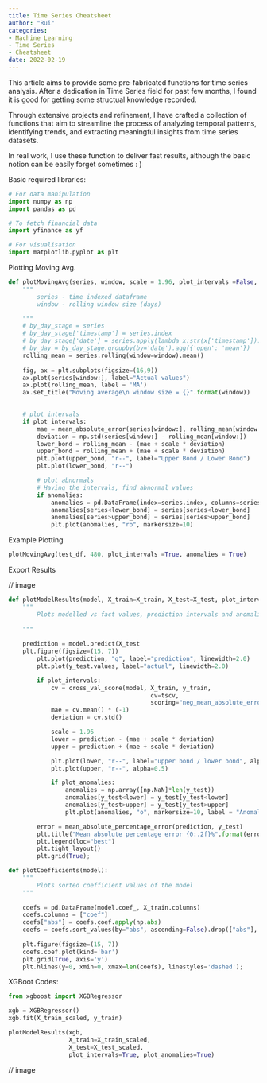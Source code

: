 ```yaml
---
title: Time Series Cheatsheet
author: "Rui"
categories:
- Machine Learning
- Time Series
- Cheatsheet
date: 2022-02-19
---
```




This article aims to provide some pre-fabricated functions for time series analysis. After a dedication in Time Series field for past few months,  I found it is good for getting some structual knowledge recorded.



Through extensive projects and refinement, I have crafted a collection of functions that aim to streamline the process of analyzing temporal patterns, identifying trends, and extracting meaningful insights from time series datasets. 



In real work, I use these function to deliver fast results, although the basic notion can be easily forget sometimes : )



Basic required libraries:

```python
# For data manipulation
import numpy as np
import pandas as pd

# To fetch financial data
import yfinance as yf

# For visualisation
import matplotlib.pyplot as plt
```



Plotting Moving Avg.

```python
def plotMovingAvg(series, window, scale = 1.96, plot_intervals =False, anomalies = False):
    """
        series - time indexed dataframe 
        window - rolling window size (days)

    """
    # by_day_stage = series
    # by_day_stage['timestamp'] = series.index
    # by_day_stage['date'] = series.apply(lambda x:str(x['timestamp']).split()[0], axis=1)
    # by_day = by_day_stage.groupby(by='date').agg({'open': 'mean'})
    rolling_mean = series.rolling(window=window).mean()
    
    fig, ax = plt.subplots(figsize=(16,9))
    ax.plot(series[window:], label="Actual values")
    ax.plot(rolling_mean, label = 'MA')
    ax.set_title("Moving average\n window size = {}".format(window))
    

    # plot intervals
    if plot_intervals:
        mae = mean_absolute_error(series[window:], rolling_mean[window:])
        deviation = np.std(series[window:] - rolling_mean[window:])
        lower_bond = rolling_mean - (mae + scale * deviation)
        upper_bond = rolling_mean + (mae + scale * deviation)
        plt.plot(upper_bond, "r--", label="Upper Bond / Lower Bond")
        plt.plot(lower_bond, "r--")

        # plot abnormals
        # Having the intervals, find abnormal values
        if anomalies:
            anomalies = pd.DataFrame(index=series.index, columns=series.columns)
            anomalies[series<lower_bond] = series[series<lower_bond]
            anomalies[series>upper_bond] = series[series>upper_bond]
            plt.plot(anomalies, "ro", markersize=10)
```



Example Plotting

```python
plotMovingAvg(test_df, 480, plot_intervals =True, anomalies = True)
```



Export Results

// image





```python
def plotModelResults(model, X_train=X_train, X_test=X_test, plot_intervals=False, plot_anomalies=False):
    """
        Plots modelled vs fact values, prediction intervals and anomalies
    
    """
    
    prediction = model.predict(X_test
    plt.figure(figsize=(15, 7))
        plt.plot(prediction, "g", label="prediction", linewidth=2.0)
        plt.plot(y_test.values, label="actual", linewidth=2.0)

        if plot_intervals:
            cv = cross_val_score(model, X_train, y_train, 
                                        cv=tscv, 
                                        scoring="neg_mean_absolute_error")
            mae = cv.mean() * (-1)
            deviation = cv.std()

            scale = 1.96
            lower = prediction - (mae + scale * deviation)
            upper = prediction + (mae + scale * deviation)

            plt.plot(lower, "r--", label="upper bond / lower bond", alpha=0.5)
            plt.plot(upper, "r--", alpha=0.5)

            if plot_anomalies:
                anomalies = np.array([np.NaN]*len(y_test))
                anomalies[y_test<lower] = y_test[y_test<lower]
                anomalies[y_test>upper] = y_test[y_test>upper]
                plt.plot(anomalies, "o", markersize=10, label = "Anomalies")

        error = mean_absolute_percentage_error(prediction, y_test)
        plt.title("Mean absolute percentage error {0:.2f}%".format(error))
        plt.legend(loc="best")
        plt.tight_layout()
        plt.grid(True);
```



```python
def plotCoefficients(model):
    """
        Plots sorted coefficient values of the model
    """
    
    coefs = pd.DataFrame(model.coef_, X_train.columns)
    coefs.columns = ["coef"]
    coefs["abs"] = coefs.coef.apply(np.abs)
    coefs = coefs.sort_values(by="abs", ascending=False).drop(["abs"], axis=1)
    
    plt.figure(figsize=(15, 7))
    coefs.coef.plot(kind='bar')
    plt.grid(True, axis='y')
    plt.hlines(y=0, xmin=0, xmax=len(coefs), linestyles='dashed');

```





XGBoot Codes:



```python
from xgboost import XGBRegressor 

xgb = XGBRegressor()
xgb.fit(X_train_scaled, y_train)

plotModelResults(xgb, 
                 X_train=X_train_scaled, 
                 X_test=X_test_scaled, 
                 plot_intervals=True, plot_anomalies=True)
```



// image
